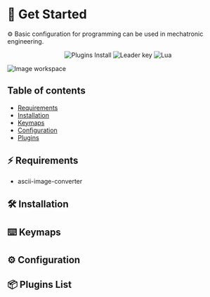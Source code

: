 # 🚀 Get Started

⚙️ Basic configuration for programming can be used in mechatronic engineering.

<p align = "center">
    <img alt="Plugins Install" src="https://img.shields.io/badge/Plugins%20Install%20-%20%2025%20-%20grey?style=for-the-badge&logo=NeoVim&logoColor=white&labelColor=brightgreen">
    <img alt="Leader key" src="https://img.shields.io/badge/Leader%20Key%20-%20%20%E2%8C%A8%20%22%20%20%22%20-%20grey?style=for-the-badge&logo=NeoVim&logoColor=white&labelColor=brightgreen">
    <img alt="Lua" src="https://img.shields.io/badge/Plugin%20management%20-%20%F0%9F%92%A4%20Lazy.nvim%20-%20grey?style=for-the-badge&logo=Neovim&logoColor=white&label=Plugin%20Managent&labelColor=brightgreen">
</p>

![Image workspace](#)

## Table of contents

- [Requirements](#%EF%B8%8F-requirements)
- [Installation](#%EF%B8%8F-installation)
- [Keymaps](#%EF%B8%8F-keymaps)
- [Configuration](#%EF%B8%8F-configuration)
- [Plugins](#-plugins-list)

## ⚡️ Requirements

- ascii-image-converter

## 🛠️ Installation

## ⌨️ Keymaps

## ⚙️ Configuration

## 📦 Plugins List
